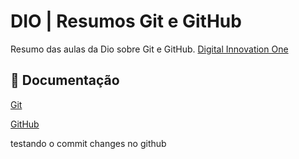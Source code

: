 
# DIO | Resumos Git e GitHub

Resumo das aulas da Dio sobre Git e GitHub.
[Digital Innovation One](https://web.dio.me/)

## 📃 Documentação

[Git](https://git-scm.com/doc)

[GitHub](https://docs.github.com/pt)

testando o commit changes no github

